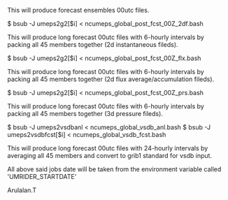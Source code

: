 This will produce forecast ensembles 00utc files.

$ bsub -J umeps2g2[$i] < ncumeps_global_post_fcst_00Z_2df.bash

This will produce long forecast 00utc files with 6-hourly intervals by packing all 45 members together (2d instantaneous fileds).

$ bsub -J umeps2g2[$i] < ncumeps_global_post_fcst_00Z_flx.bash

This will produce long forecast 00utc files with 6-hourly intervals by packing all 45 members together (2d flux average/accumulation fileds).

$ bsub -J umeps2g2[$i] < ncumeps_global_post_fcst_00Z_prs.bash

This will produce long forecast 00utc files with 6-hourly intervals by packing all 45 members together (3d pressure fileds).

$ bsub -J umeps2vsdbanl < ncumeps_global_vsdb_anl.bash 
$ bsub -J umeps2vsdbfcst[$i] < ncumeps_global_vsdb_fcst.bash 

This will produce long forecast 00utc files with 24-hourly intervals by averaging all 45 members and convert to grib1 standard for vsdb input.

All above said jobs date will be taken from the environment variable called 'UMRIDER_STARTDATE'

Arulalan.T
